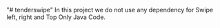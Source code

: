 "# tenderswipe" 
In this project we do not use any dependency for Swipe left, right and Top
Only Java Code.

